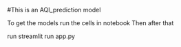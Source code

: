 #This is an AQI_prediction model

To get the models run the cells in notebook
Then after that

run 
streamlit run app.py
